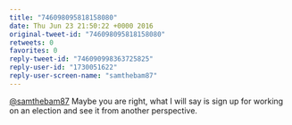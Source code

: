 ```yaml
---
title: "746098095818158080"
date: Thu Jun 23 21:50:22 +0000 2016
original-tweet-id: "746098095818158080"
retweets: 0
favorites: 0
reply-tweet-id: "746090998363725825"
reply-user-id: "1730051622"
reply-user-screen-name: "samthebam87"
---
```

<a href="https://twitter.com/samthebam87">@samthebam87</a> Maybe you are right, what I will say is sign up for working on an election and see it from another perspective.
